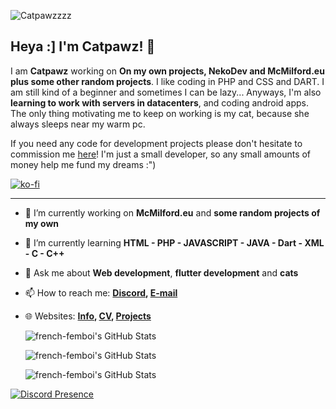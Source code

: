 ![Catpawzzzz](https://cd.catpawz.net/03-CATPAWZ/03.02%20-%20OTHER/banner-newnew.png)

## Heya :] I'm Catpawz! 🎉

I am **Catpawz** working on **On my own projects, NekoDev and McMilford.eu plus some other random projects**. I like coding in PHP and CSS and DART. I am still kind of a beginner and sometimes I can be lazy... Anyways, I'm also **learning to work with servers in datacenters**, and coding android apps. The only thing motivating me to keep on working is my cat, because she always sleeps near my warm pc. 

If you need any code for development projects please don't hesitate to commission me [here](https://ko-fi.com/french_femboi/commissions)! I'm just a small developer, so any small amounts of money help me fund my dreams :")

[![ko-fi](https://ko-fi.com/img/githubbutton_sm.svg)](https://ko-fi.com/N4N2FINT7)

---

- 🔭 I’m currently working on **McMilford.eu** and **some random projects of my own**
- 🌱 I’m currently learning **HTML - PHP - JAVASCRIPT - JAVA - Dart - XML - C - C++**
- 💬 Ask me about **Web development**, **flutter development** and **cats**
- 📫 How to reach me:
  **[Discord](https://discordapp.com/users/852891077097947156), [E-mail](mailto:cat@fcatpawz.net)**
- 🌐 Websites: 
  **[Info](https://info.catpawz.net), [CV](https://portfolio.catpawz.net), [Projects](https://projects.catpawz.net)**

  <img src="https://github-readme-stats.vercel.app/api?username=french-femboi&theme=jolly&show_icons=true&hide_border=true&count_private=true" alt="french-femboi's GitHub Stats" />
  
  <img src="https://github-readme-streak-stats.herokuapp.com/?user=french-femboi&theme=jolly&hide_border=true" alt="french-femboi's GitHub Stats" /><br>
  
  <img src="https://github-readme-stats.vercel.app/api/top-langs/?username=french-femboi&theme=jolly&show_icons=true&hide_border=true&layout=compact" alt="french-femboi's GitHub Stats" />
  
[![Discord Presence](https://lanyard.cnrad.dev/api/852891077097947156)](https://discord.com/users/852891077097947156)

